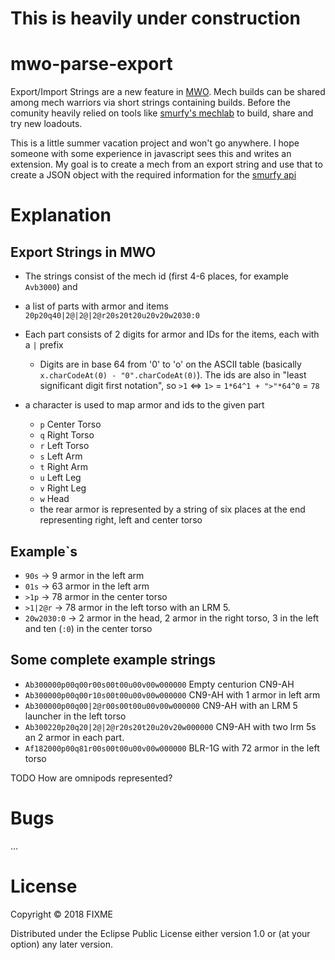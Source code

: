 # This is heavily under construction

# mwo-parse-export
Export/Import Strings are a new feature in [MWO](https://mwomercs.com/). Mech builds can be shared among mech warriors via short strings containing builds. Before the comunity heavily relied on tools like [smurfy's mechlab](https://mwo.smurfy-net.de/mechlab) to build, share and try new loadouts.

This is a little summer vacation project and won't go anywhere. I hope someone with some experience in javascript sees this and  writes an extension. My goal is to create a mech from an export string and use that to create a JSON object with the required information for the [smurfy api](https://github.com/smurfy/mwo-api-sample)

# Explanation
## Export Strings in MWO
* The strings consist of the mech id (first 4-6 places, for example `Avb3000`) and
* a list of parts with armor and items `20p20q40|2@|2@|2@r20s20t20u20v20w2030:0`


* Each part consists of 2 digits for armor and IDs for the items, each with a `|` prefix
  * Digits are in base 64 from '0' to 'o' on the ASCII table (basically `x.charCodeAt(0) - "0".charCodeAt(0)`). The ids are also in "least significant digit first notation", so `>1` <=> `1>` = `1*64^1 + ">"*64^0` = `78`
* a character is used to map armor and ids to the given part 
  * `p` Center Torso
  * `q` Right Torso
  * `r` Left Torso
  * `s` Left Arm
  * `t` Right Arm
  * `u` Left Leg
  * `v` Right Leg
  * `w` Head
  *  the rear armor is represented by a string of six places at the end representing right, left and center torso

## Example`s
* `90s` -> 9 armor in the left arm
* `01s` -> 63 armor in the left arm
* `>1p` -> 78 armor in the center torso
* `>1|2@r` -> 78 armor in the left torso with an LRM 5.
* `20w2030:0` -> 2 armor in the head, 2 armor in the right torso, 3 in the left and ten (`:0`) in the center torso 
## Some complete example strings
* `Ab300000p00q00r00s00t00u00v00w000000` Empty centurion CN9-AH 
* `Ab300000p00q00r10s00t00u00v00w000000` CN9-AH with 1 armor in left arm
* `Ab300000p00q00|2@r00s00t00u00v00w000000` CN9-AH with an LRM 5 launcher in the left torso
* `Ab300220p20q20|2@|2@r20s20t20u20v20w000000` CN9-AH with two lrm 5s an 2 armor in each part.
* `Af182000p00q81r00s00t00u00v00w000000` BLR-1G with 72 armor in the left torso

TODO How are omnipods represented?

# Bugs

...

# License

Copyright © 2018 FIXME

Distributed under the Eclipse Public License either version 1.0 or (at
your option) any later version.
